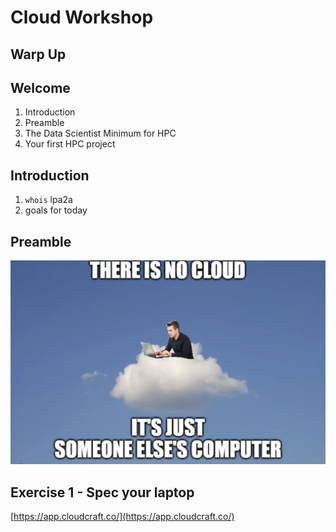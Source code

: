 # Cloud Workshop

## Warp Up

## Welcome
1. Introduction
2. Preamble
3. The Data Scientist Minimum for HPC
4. Your first HPC project

## Introduction
1. `whois` lpa2a
2. goals for today

## Preamble
![](aws-preamble.png)

## Exercise 1 - Spec your laptop
[https://app.cloudcraft.co/](https://app.cloudcraft.co/)
